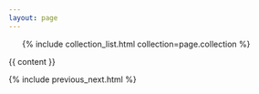 ```yaml
---
layout: page
---
```

<ul class="menu-list">
{% include collection_list.html collection=page.collection %}
</ul>

{{ content }}

{% include previous_next.html %}
